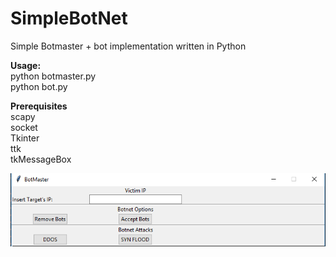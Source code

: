 # SimpleBotNet

Simple Botmaster + bot implementation written in Python

<b>Usage:</b><br>
python botmaster.py<br>
python bot.py

<b>Prerequisites </b><br>
scapy<br>
socket<br>
Tkinter<br>
ttk<br>
tkMessageBox<br>



![alt text](https://github.com/billkoul/SimpleBotNet/blob/master/screenshot.png)
